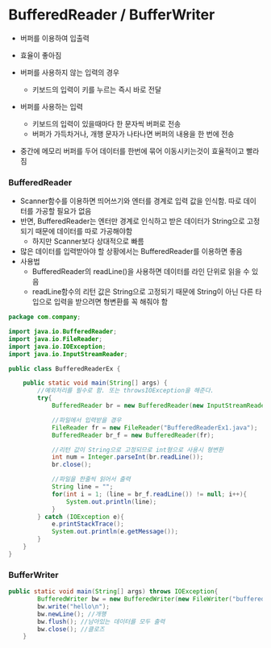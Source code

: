 # BufferedReader / BufferWriter

- 버퍼를 이용하여 입출력
- 효율이 좋아짐

- 버퍼를 사용하지 않는 입력의 경우
  - 키보드의 입력이 키를 누르는 즉시 바로 전달
- 버퍼를 사용하는 입력
  - 키보드의 입력이 있을때마다 한 문자씩 버퍼로 전송
  - 버퍼가 가득차거나, 개행 문자가 나타나면 버퍼의 내용을 한 번에 전송
- 중간에 메모리 버퍼를 두어 데이터를 한번에 묶어 이동시키는것이 효율적이고 빨라짐

### BufferedReader

- Scanner함수를 이용하면 띄어쓰기와 엔터를 경계로 입력 값을 인식함. 따로 데이터를 가공할 필요가 없음
- 반면, BufferedReader는 엔터만 경계로 인식하고 받은 데이터가 String으로 고정되기 때문에 데이터를 따로 가공해야함
  - 하지만 Scanner보다 상대적으로 빠름
- 많은 데이터를 입력받아야 할 상황에서는 BufferedReader를 이용하면 좋음
- 사용법
  - BufferedReader의 readLine()을 사용하면 데이터를 라인 단위로 읽을 수 있음
  - readLine함수의 리턴 값은 String으로 고정되기 때문에 String이 아닌 다른 타입으로 입력을 받으려면 형변환를 꼭 해줘야 함

```java
package com.company;

import java.io.BufferedReader;
import java.io.FileReader;
import java.io.IOException;
import java.io.InputStreamReader;

public class BufferedReaderEx {

    public static void main(String[] args) {
        //예외처리를 필수로 함. 또는 throwsIOException을 해준다.
        try{
            BufferedReader br = new BufferedReader(new InputStreamReader(System.in));

            //파일에서 입력받을 경우
            FileReader fr = new FileReader("BufferedReaderEx1.java");
            BufferedReader br_f = new BufferedReader(fr);

            //리턴 값이 String으로 고정되므로 int형으로 사용시 형변환
            int num = Integer.parseInt(br.readLine());
            br.close();

            //파일을 한줄씩 읽어서 출력
            String line = "";
            for(int i = 1; (line = br_f.readLine()) != null; i++){
                System.out.println(line);
            }
        } catch (IOException e){
            e.printStackTrace();
            System.out.println(e.getMessage());
        }
    }
}
```

### BufferWriter

```java
public static void main(String[] args) throws IOException{
        BufferedWriter bw = new BufferedWriter(new FileWriter("bufferedWriter.txt"));
        bw.write("hello\n");
        bw.newLine(); //개행
        bw.flush(); //남아있는 데이터를 모두 출력
        bw.close(); //클로즈
    }
```

